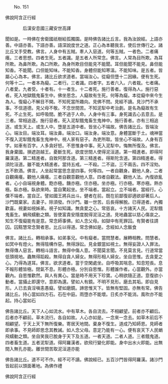 ﻿　　No. 151

佛說阿含正行經

　　　　后漢安息國三藏安世高譯


聞如是。一時佛在舍衛國祇樹給孤獨園。是時佛告諸比丘言。我為汝說經。上語亦善。中語亦善。下語亦善。語深說度世之道。正心為本聽我言。使后世傳行之。諸比丘叉手受教。佛言。人身中有五賊。牽人入惡道。何等五賊。一者色。二者痛癢。三者思想。四者生死。五者識。是五者人所常念。佛言。人常為目所欺。為耳所欺。為鼻所欺。為口所欺。為身所欺目但能見不能聞。耳但能聞不能見。鼻但能知香。不能聞。口但能知味。不能知香。身體但能知寒溫。不能知味。是五者。皆屬心心為本。佛言。諸比丘欲求道者。當端汝心。從癡但墮十二因緣。便有生死。何等十二。一者本為癡。二者行。三者識。四者字。五者六入。六者栽。七者痛。八者愛。九者受。十者有。十一者生。十二者死。施行善者。復得為人。施行惡者。死入地獄餓鬼畜生中。佛坐思念。人癡故有生死。何等為癡。本從癡中來今生為人。復癡心不解目不開。不知死當所趣向。見佛不問。見經不讀。見沙門不承事。不信道德。見父母不敬。不念世間苦。不知泥犁中考治劇。是名為癡故有生死。不止生死。如呼吸間。脆不過于人命。人身中有三事。身死識去心去意去。是三者。常相追逐。施行惡者。死入泥犁餓鬼畜生鬼神中。施行善者。亦有三相追逐。或生天上。或生人中。墮是五道中者。皆坐心不端故。佛告諸比丘。皆端汝心。端汝目。端汝耳。端汝鼻。端汝口。端汝身。端汝意。身體當斷于土。魂神當不復入泥犁餓鬼畜生鬼神中。視人家有惡子。為吏所取。皆坐心不端故。人身有百字。如車有百字。人多貪好怒。不思惟身中事。死入泥犁中。悔無所復及。佛言。我身棄國。損遮迦越王。憂斷生死。欲度世間人使得泥洹道。第一精進者。即得阿羅漢道。第二精進者。自致阿那含道。第三精進者。得斯陀含道。第四精進者。得須陀洹道。雖不能大精進者。當持五戒。一不殺。二不盜。三不兩舌。四不淫劮。五不飲酒。佛言。人坐起常當思念是四事。何等四。一者自觀身。觀他人身。二者自觀痛癢。觀他人痛癢。三者自觀意觀他人意。四者自觀法。觀他人法。內復欲亂者。心小自端視身體。飽亦極。饑亦極。住亦極。坐亦極。行亦極。寒亦極。熱亦極。臥亦極。臥欲來時。當自驚起坐。坐不端者。當起立。立不端者。當經行。心儻不端者。當自正。譬如國王將兵出斗。健者在前。既在前鄙復卻適欲卻著后人。沙門既棄家。去妻子。除須發。作沙門。雖一世苦。后長得解脫。已得道者。內獨歡喜。視妻如視姊弟。視子如知識。無貪愛之心。常慈哀。十方諸天人民。泥犁餓鬼畜生。蜎飛蠕動之類。皆使富貴安隱度脫得泥洹之道。見地蟲當以慈心傷哀之。知生不復癡能有是意。常念師事佛。如人念父母。如獄中有死罪囚。有賢者往請囚。囚黠慧常念賢者恩。比丘以得道。常念佛如是。念經如人念飯食

佛言。諸比丘。轉相承事。如弟事兄。中有癡者。當問慧者。展轉相教。問慧者。如冥中有燈火。無得陰構作惡。無得諍訟。見金銀當如視土。無得妄證人入罪法。無得傳人惡言。轉相斗語言。無得中傷人意。不聞莫言聞。不見莫言見。行道常當低頭視地。蟲無得蹈殺。無得自貪人婦女。無得形相人婦女。坐自思惟。去貪愛之心。乃得為道耳。佛言。欲求道者。當于空閑處坐。自呼吸其喘息。知息短長。息不報形體皆極。閉氣不息。形體亦極。分別自思惟。形體誰作者。心當觀外。亦當觀內。自思惟歡然。與人有異心。當是時不用天下珍寶。心稍欲隨正道。意復欲小動者。當攝止即還守。意即為還。譬如人有鏡。不明不見形。磨去其垢。即自見形。人已去貪淫嗔恚愚癡。譬如磨鏡。諦思惟天下。皆無有堅固。亦無有常。佛告諸比丘。持心當如四方石。石在中庭。雨墮亦不能壞。日炙亦不能消。風吹亦不能起。持心當如石

佛告諸比丘。天下人心如流水。中有草木。各自流去。不相顧望。前者亦不顧后。后者亦不顧前。草木流行。各自如故。人心亦如是。一念來一念去。如草木前后不相顧望。于天上天下無所復樂。寄居天地間。棄身不復生。道成乃知師恩。見師者即承事。不見師即思念其教誡。如人念父母。意定乃能有一心。便有哀天下人民蜎飛蠕動之類。坐自笑我已脫身于天下及五道。一者天道。二者人道。三者餓鬼道。四者畜生道。五者泥犁道。得阿羅漢者。欲飛行變化即能。身中出水火即能。出無間入無孔亦能。離世間苦取泥洹道亦能

佛告諸比丘。道不可不作。經不可不讀。佛說經已。五百沙門皆得阿羅漢。諸沙門皆起前以頭面著地。為佛作禮

佛說阿含正行經
